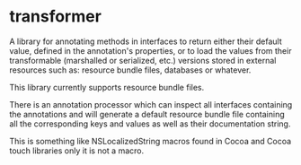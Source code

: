 transformer
===========

A library for annotating methods in interfaces to return either their default value, defined 
in the annotation's properties, or to load the values from their transformable (marshalled or serialized, etc.) versions
stored in external resources such as: resource bundle files, databases or whatever.

This library currently supports resource bundle files.

There is an annotation processor which can inspect all interfaces containing the annotations and will generate a default
resource bundle file containing all the corresponding keys and values as well as their documentation string.

This is something like NSLocalizedString macros found in Cocoa and Cocoa touch libraries only it is not a macro.
